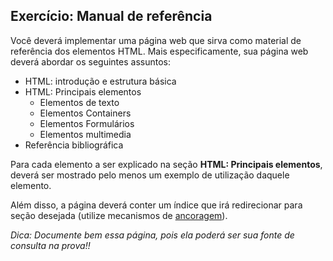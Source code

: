 ## Exercício: Manual de referência

Você deverá implementar uma página web que sirva como material de referência dos elementos HTML. Mais especificamente, sua página web deverá abordar os seguintes assuntos:

* HTML: introdução e estrutura básica
* HTML: Principais elementos
  * Elementos de texto
  * Elementos Containers
  * Elementos Formulários
  * Elementos multimedia
* Referência bibliográfica

Para cada elemento a ser explicado na seção **HTML: Principais elementos**, deverá ser mostrado pelo menos um exemplo de utilização daquele elemento.

Além disso, a página deverá conter um índice que irá redirecionar para seção desejada (utilize mecanismos de [ancoragem](http://stackoverflow.com/questions/484719/html-anchors-with-name-or-id)).

*Dica: Documente bem essa página, pois ela poderá ser sua fonte de consulta na prova!!*
